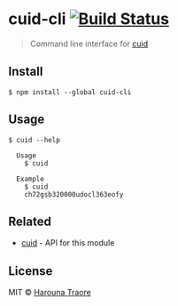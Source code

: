# cuid-cli [![Build Status](https://travis-ci.org/haroun/cuid-cli.svg?branch=master)](https://travis-ci.org/haroun/cuid-cli)

> Command line interface for [cuid](https://github.com/ericelliott/cuid)


## Install

```
$ npm install --global cuid-cli
```


## Usage

```
$ cuid --help

  Usage
    $ cuid

  Example
    $ cuid
    ch72gsb320000udocl363eofy
```


## Related

- [cuid](https://github.com/ericelliott/cuid) - API for this module


## License

MIT © [Harouna Traore](https://github.com/haroun)
